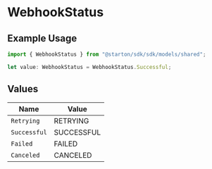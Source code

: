 # WebhookStatus

## Example Usage

```typescript
import { WebhookStatus } from "@starton/sdk/sdk/models/shared";

let value: WebhookStatus = WebhookStatus.Successful;
```

## Values

| Name         | Value        |
| ------------ | ------------ |
| `Retrying`   | RETRYING     |
| `Successful` | SUCCESSFUL   |
| `Failed`     | FAILED       |
| `Canceled`   | CANCELED     |